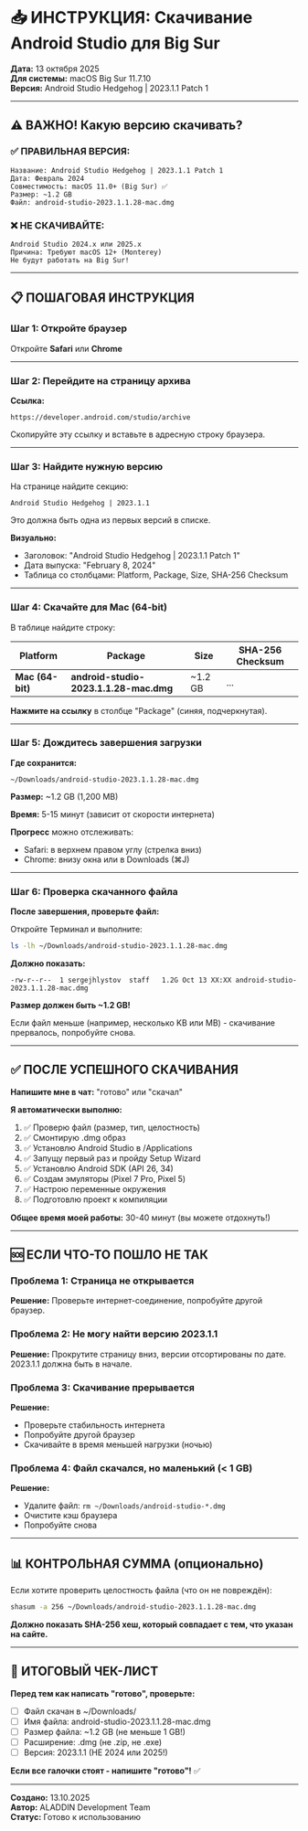 # 📥 ИНСТРУКЦИЯ: Скачивание Android Studio для Big Sur

**Дата:** 13 октября 2025  
**Для системы:** macOS Big Sur 11.7.10  
**Версия:** Android Studio Hedgehog | 2023.1.1 Patch 1

---

## ⚠️ ВАЖНО! Какую версию скачивать?

### ✅ ПРАВИЛЬНАЯ ВЕРСИЯ:
```
Название: Android Studio Hedgehog | 2023.1.1 Patch 1
Дата: Февраль 2024
Совместимость: macOS 11.0+ (Big Sur) ✅
Размер: ~1.2 GB
Файл: android-studio-2023.1.1.28-mac.dmg
```

### ❌ НЕ СКАЧИВАЙТЕ:
```
Android Studio 2024.x или 2025.x
Причина: Требуют macOS 12+ (Monterey)
Не будут работать на Big Sur!
```

---

## 📋 ПОШАГОВАЯ ИНСТРУКЦИЯ

### Шаг 1: Откройте браузер

Откройте **Safari** или **Chrome**

---

### Шаг 2: Перейдите на страницу архива

**Ссылка:**
```
https://developer.android.com/studio/archive
```

Скопируйте эту ссылку и вставьте в адресную строку браузера.

---

### Шаг 3: Найдите нужную версию

На странице найдите секцию:

```
Android Studio Hedgehog | 2023.1.1
```

Это должна быть одна из первых версий в списке.

**Визуально:**
- Заголовок: "Android Studio Hedgehog | 2023.1.1 Patch 1"
- Дата выпуска: "February 8, 2024"
- Таблица со столбцами: Platform, Package, Size, SHA-256 Checksum

---

### Шаг 4: Скачайте для Mac (64-bit)

В таблице найдите строку:

| Platform | Package | Size | SHA-256 Checksum |
|----------|---------|------|------------------|
| **Mac (64-bit)** | **android-studio-2023.1.1.28-mac.dmg** | ~1.2 GB | ... |

**Нажмите на ссылку** в столбце "Package" (синяя, подчеркнутая).

---

### Шаг 5: Дождитесь завершения загрузки

**Где сохранится:**
```
~/Downloads/android-studio-2023.1.1.28-mac.dmg
```

**Размер:** ~1.2 GB (1,200 MB)

**Время:** 5-15 минут (зависит от скорости интернета)

**Прогресс** можно отслеживать:
- Safari: в верхнем правом углу (стрелка вниз)
- Chrome: внизу окна или в Downloads (⌘J)

---

### Шаг 6: Проверка скачанного файла

**После завершения, проверьте файл:**

Откройте Терминал и выполните:
```bash
ls -lh ~/Downloads/android-studio-2023.1.1.28-mac.dmg
```

**Должно показать:**
```
-rw-r--r--  1 sergejhlystov  staff   1.2G Oct 13 XX:XX android-studio-2023.1.1.28-mac.dmg
```

**Размер должен быть ~1.2 GB!**

Если файл меньше (например, несколько KB или MB) - скачивание прервалось, попробуйте снова.

---

## ✅ ПОСЛЕ УСПЕШНОГО СКАЧИВАНИЯ

**Напишите мне в чат:** "готово" или "скачал"

**Я автоматически выполню:**
1. ✅ Проверю файл (размер, тип, целостность)
2. ✅ Смонтирую .dmg образ
3. ✅ Установлю Android Studio в /Applications
4. ✅ Запущу первый раз и пройду Setup Wizard
5. ✅ Установлю Android SDK (API 26, 34)
6. ✅ Создам эмуляторы (Pixel 7 Pro, Pixel 5)
7. ✅ Настрою переменные окружения
8. ✅ Подготовлю проект к компиляции

**Общее время моей работы:** 30-40 минут (вы можете отдохнуть!)

---

## 🆘 ЕСЛИ ЧТО-ТО ПОШЛО НЕ ТАК

### Проблема 1: Страница не открывается

**Решение:** Проверьте интернет-соединение, попробуйте другой браузер.

### Проблема 2: Не могу найти версию 2023.1.1

**Решение:** Прокрутите страницу вниз, версии отсортированы по дате. 2023.1.1 должна быть в начале.

### Проблема 3: Скачивание прерывается

**Решение:** 
- Проверьте стабильность интернета
- Попробуйте другой браузер
- Скачивайте в время меньшей нагрузки (ночью)

### Проблема 4: Файл скачался, но маленький (< 1 GB)

**Решение:**
- Удалите файл: `rm ~/Downloads/android-studio-*.dmg`
- Очистите кэш браузера
- Попробуйте снова

---

## 📊 КОНТРОЛЬНАЯ СУММА (опционально)

Если хотите проверить целостность файла (что он не повреждён):

```bash
shasum -a 256 ~/Downloads/android-studio-2023.1.1.28-mac.dmg
```

**Должно показать SHA-256 хеш, который совпадает с тем, что указан на сайте.**

---

## 🎯 ИТОГОВЫЙ ЧЕК-ЛИСТ

**Перед тем как написать "готово", проверьте:**

- [ ] Файл скачан в ~/Downloads/
- [ ] Имя файла: android-studio-2023.1.1.28-mac.dmg
- [ ] Размер файла: ~1.2 GB (не меньше 1 GB!)
- [ ] Расширение: .dmg (не .zip, не .exe)
- [ ] Версия: 2023.1.1 (НЕ 2024 или 2025!)

**Если все галочки стоят - напишите "готово"!** ✅

---

**Создано:** 13.10.2025  
**Автор:** ALADDIN Development Team  
**Статус:** Готово к использованию


